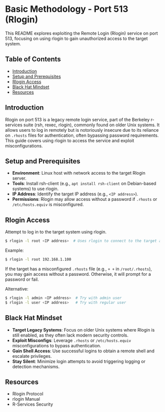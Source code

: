 # Basic Methodology - Port 513 (Rlogin)

This README explores exploiting the Remote Login (Rlogin) service on port 513, focusing on using rlogin to gain unauthorized access to the target system.

## Table of Contents

- [Introduction](#introduction)
- [Setup and Prerequisites](#setup-and-prerequisites)
- [Rlogin Access](#rlogin-access)
- [Black Hat Mindset](#black-hat-mindset)
- [Resources](#resources)

## Introduction

Rlogin on port 513 is a legacy remote login service, part of the Berkeley r-services suite (rsh, rexec, rlogin), commonly found on older Unix systems. It allows users to log in remotely but is notoriously insecure due to its reliance on `.rhosts` files for authentication, often bypassing password requirements. This guide covers using rlogin to access the service and exploit misconfigurations.

## Setup and Prerequisites
    
- **Environment**: Linux host with network access to the target Rlogin server.
- **Tools**: Install rsh-client (e.g., `apt install rsh-client` on Debian-based systems) to use rlogin.
- **IP Address**: Identify the target IP address (e.g., `<IP address>`).
- **Permissions**: Rlogin may allow access without a password if `.rhosts` or `/etc/hosts.equiv` is misconfigured.

## Rlogin Access

Attempt to log in to the target system using rlogin.

```bash
$ rlogin -l root <IP address>  # Uses rlogin to connect to the target at <IP address> as the root user (Linux)
```

Example:

```bash
$ rlogin -l root 192.168.1.100
```

If the target has a misconfigured `.rhosts` file (e.g., `+ +` in `/root/.rhosts`), you may gain access without a password. Otherwise, it will prompt for a password or fail.

Alternative:

```bash
$ rlogin -l admin <IP address>  # Try with admin user
$ rlogin -l user <IP address>   # Try with regular user
```

## Black Hat Mindset

- **Target Legacy Systems**: Focus on older Unix systems where Rlogin is still enabled, as they often lack modern security controls.
- **Exploit Misconfigs**: Leverage `.rhosts` or `/etc/hosts.equiv` misconfigurations to bypass authentication.
- **Gain Shell Access**: Use successful logins to obtain a remote shell and escalate privileges.
- **Stay Silent**: Minimize login attempts to avoid triggering logging or detection mechanisms.

## Resources

- Rlogin Protocol
- rlogin Manual
- R-Services Security

